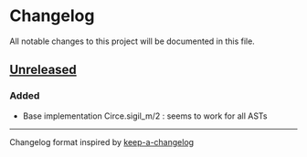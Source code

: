 # Changelog

All notable changes to this project will be documented in this file.

## [Unreleased]

### Added

* Base implementation
  Circe.sigil_m/2 : seems to work for all ASTs

---

Changelog format inspired by [keep-a-changelog]

[keep-a-changelog]: https://github.com/olivierlacan/keep-a-changelog
[unreleased]: https://github.com/shakadak/circe.ex/compare/v0.0.0...HEAD
